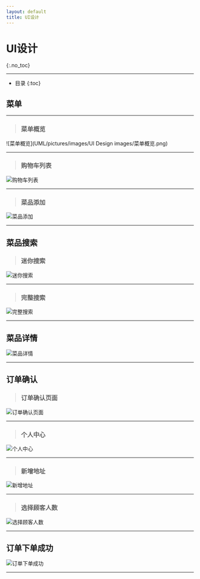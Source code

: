```yaml
---
layout: default
title: UI设计
---
```


# UI设计
{:.no_toc}
* * *
* 目录
{:toc}

## 菜单
* * *
> ### 菜单概览

![菜单概览](UML/pictures/images/UI Design images/菜单概览.png)
- - -
> ### 购物车列表

![购物车列表](https://github.com/uml163/UML/blob/master/pictures/images/UI%20Design%20images/购物车列表.png)
- - -
> ### 菜品添加

![菜品添加]()
- - -
## 菜品搜索

> ### 迷你搜索

![迷你搜索]()
* * *
> ### 完整搜索

![完整搜索]()
* * *
## 菜品详情

![菜品详情](https://github.com/uml163/UML/blob/master/pictures/images/UI%20Design%20images/菜品详情.png)
- - -
## 订单确认

> ### 订单确认页面

![订单确认页面]()
_ _ _
> ### 个人中心

![个人中心](https://github.com/uml163/UML/blob/master/pictures/images/UI%20Design%20images/个人中心.png)
_ _ _
> ### 新增地址

![新增地址](https://github.com/uml163/UML/blob/master/pictures/images/UI%20Design%20images/选择地址.png)
_ _ _
> ### 选择顾客人数

![选择顾客人数]()
_ _ _
## 订单下单成功

![订单下单成功]()
- - -
